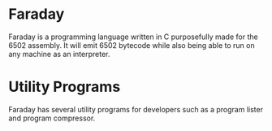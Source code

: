 # Faraday

Faraday is a programming language written in C purposefully made for the 6502 assembly. It will emit 6502 bytecode
while also being able to run on any machine as an interpreter. 

# Utility Programs

Faraday has several utility programs for developers such as a program lister and program compressor. 